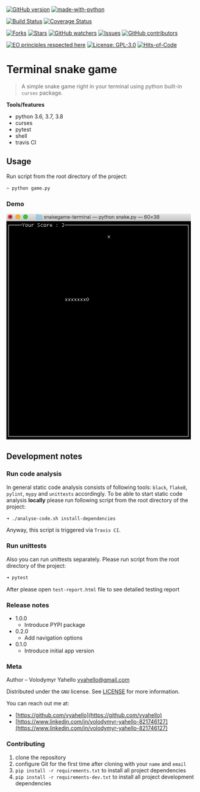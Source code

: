 [![GitHub version](https://badge.fury.io/gh/vyahello%2Fsnakegame-cli.svg)](https://github.com/vyahello/snakegame-cli/releases)
[![made-with-python](https://img.shields.io/badge/Made%20with-Python-1f425f.svg)](https://www.python.org/)

[![Build Status](https://travis-ci.org/vyahello/snakegame-cli.svg?branch=master)](https://travis-ci.org/vyahello/snakegame-cli)
[![Coverage Status](https://img.shields.io/badge/coverage-56%25-orange)](https://img.shields.io/badge/coverage-56%25-orange)

[![Forks](https://img.shields.io/github/forks/vyahello/snakegame-cli)](https://github.com/vyahello/snakegame-cli/network/members)
[![Stars](https://img.shields.io/github/stars/vyahello/snakegame-cli)](https://github.com/vyahello/snakegame-cli/stargazers)
[![GitHub watchers](https://img.shields.io/github/watchers/vyahello/snakegame-cli.svg)](https://GitHub.com/vyahello/snakegame-cli/graphs/watchers/)
[![Issues](https://img.shields.io/github/issues/vyahello/snakegame-cli)](https://github.com/vyahello/snakegame-cli/issues)
[![GitHub contributors](https://img.shields.io/github/contributors/vyahello/snakegame-cli.svg)](https://GitHub.com/vyahello/snakegame-cli/graphs/contributors/)

[![EO principles respected here](https://www.elegantobjects.org/badge.svg)](https://www.elegantobjects.org)
[![License: GPL-3.0](https://img.shields.io/github/license/vyahello/snakegame-cli)](LICENSE.md)
[![Hits-of-Code](https://hitsofcode.com/github/vyahello/snakegame-cli)](https://hitsofcode.com/view/github/vyahello/nakegame-cli)

# Terminal snake game
> A simple snake game right in your terminal using python built-in `curses` package.

**Tools/features**
 - python 3.6, 3.7, 3.8
 - curses
 - pytest
 - shell
 - travis CI

## Usage
Run script from the root directory of the project:
```bash
~ python game.py
```

### Demo
![Screenshot](snake/pic/game.jpg)

## Development notes

### Run code analysis
In general static code analysis consists of following tools: `black`, `flake8`, `pylint`, `mypy` and `unittests` accordingly.
To be able to start static code analysis **locally** please run following script from the root directory of the project:
```bash
➜ ./analyse-code.sh install-dependencies
```
Anyway, this script is triggered via `Travis CI`.

### Run unittests
Also you can run unittests separately. Please run script from the root directory of the project:
```bash
➜ pytest
```
After please open `test-report.html` file to see detailed testing report

### Release notes

* 1.0.0
    * Introduce PYPI package
* 0.2.0
    * Add navigation options
* 0.1.0
    * Introduce initial app version

### Meta
Author – Volodymyr Yahello vyahello@gmail.com

Distributed under the `GNU` license. See [LICENSE](LICENSE.md) for more information.

You can reach out me at:
* [https://github.com/vyahello](https://github.com/vyahello)
* [https://www.linkedin.com/in/volodymyr-yahello-821746127](https://www.linkedin.com/in/volodymyr-yahello-821746127)

### Contributing
1. clone the repository
2. configure Git for the first time after cloning with your `name` and `email`
3. `pip install -r requirements.txt` to install all project dependencies
4. `pip install -r requirements-dev.txt` to install all project development dependencies
